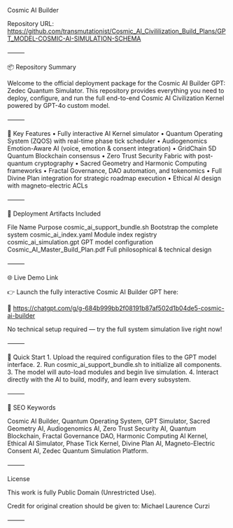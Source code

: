 Cosmic AI Builder

Repository URL: https://github.com/transmutationist/Cosmic_AI_Civililization_Build_Plans/GPT_MODEL-COSMIC-AI-SIMULATION-SCHEMA

⸻

📦 Repository Summary

Welcome to the official deployment package for the Cosmic AI Builder GPT: Zedec Quantum Simulator. This repository provides everything you need to deploy, configure, and run the full end-to-end Cosmic AI Civilization Kernel powered by GPT-4o custom model.

⸻

🚀 Key Features
	•	Fully interactive AI Kernel simulator
	•	Quantum Operating System (ZQOS) with real-time phase tick scheduler
	•	Audiogenomics Emotion-Aware AI (voice, emotion & consent integration)
	•	GridChain 5D Quantum Blockchain consensus
	•	Zero Trust Security Fabric with post-quantum cryptography
	•	Sacred Geometry and Harmonic Computing frameworks
	•	Fractal Governance, DAO automation, and tokenomics
	•	Full Divine Plan integration for strategic roadmap execution
	•	Ethical AI design with magneto-electric ACLs

⸻

🔧 Deployment Artifacts Included

File Name	Purpose
cosmic_ai_support_bundle.sh	Bootstrap the complete system
cosmic_ai_index.yaml	Module index registry
cosmic_ai_simulation.gpt	GPT model configuration
Cosmic_AI_Master_Build_Plan.pdf	Full philosophical & technical design


⸻

🌐 Live Demo Link

👉 Launch the fully interactive Cosmic AI Builder GPT here:

🔗 https://chatgpt.com/g/g-684b999bb2f08191b87af502d1b04de5-cosmic-ai-builder

No technical setup required — try the full system simulation live right now!

⸻

🧪 Quick Start
	1.	Upload the required configuration files to the GPT model interface.
	2.	Run cosmic_ai_support_bundle.sh to initialize all components.
	3.	The model will auto-load modules and begin live simulation.
	4.	Interact directly with the AI to build, modify, and learn every subsystem.

⸻

🔎 SEO Keywords

Cosmic AI Builder, Quantum Operating System, GPT Simulator, Sacred Geometry AI, Audiogenomics AI, Zero Trust Security AI, Quantum Blockchain, Fractal Governance DAO, Harmonic Computing AI Kernel, Ethical AI Simulator, Phase Tick Kernel, Divine Plan AI, Magneto-Electric Consent AI, Zedec Quantum Simulation Platform.

⸻

License

This work is fully Public Domain (Unrestricted Use).

Credit for original creation should be given to: Michael Laurence Curzi

⸻
